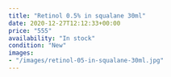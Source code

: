 ```yaml
---
title: "Retinol 0.5% in squalane 30ml"
date: 2020-12-27T12:12:33+00:00
price: "555"
availability: "In stock"
condition: "New"
images:
- "/images/retinol-05-in-squalane-30ml.jpg"
---
```


